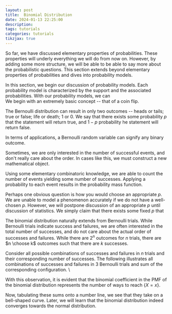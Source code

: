 ```yaml
---
layout: post
title:  Binomial Distribution
date: 2024-01-13 22:25:00
description: 
tags: tutorials
categories: tutorials
tikzjax: true
---
```


So far, we have discussed elementary properties of probabilities. These properties will underly everything we will do from now on. However, by adding some more structure, we will be able to be able to say more about the probabilistic questions. This section extends beyond elementary properties of probabilities and dives into probability models. 

In this section, we begin our discussion of probability models. Each probability model is characterized by the support and the associated probabilities. With our probability models, we can  
We begin with an extremely basic concept -- that of a coin flip. 

The Bernoulli distribution can result in only two outcomes -- heads or tails; true or false; life or death; 1 or 0. We say that there exists some probability $p$ that the statement will return true, and $1-p$ probability he statement will return false. 

In terms of applications, a Bernoulli random variable can signify any binary outcome. 

Sometimes, we are only interested in the number of successful events, and don't really care about the order. In cases like this, we must construct a new mathematical object. 

Using some elementary combinatoric knowledge, we are able to count the number of events yielding some number of successes. Applying a probability to each event results in the probability mass function. 

Perhaps one obvious question is how you would choose an appropriate $p$. We are unable to model a phenomenon accurately if we do not have a well-chosen $p$. However, we will postpone discussion of an appropriate $p$ until discussion of statistics. We simply claim that there exists some fixed $p$ that 

The binomial distribution naturally extends from Bernoulli trials. While Bernoulli trials indicate success and failures, we are often interested in the total number of successes, and do not care about the actual order of successes and failures. While there are $2^n$ outcomes for $n$ trials, there are $n \choose k$ outcomes such that there are $k$ successes. 

Consider all possible combinations of successes and failures in $n$ trials and their corresponding number of successes. The following illustrates all combinations of successes and failures in 3 Bernoulli trials and sum of the corresponding configuration. \\ 

<script type="text/tikz">
\begin{center}
\begin{tabular}{c c c c | c l}
    $X_1$ & $X_2$ & $X_3$ & $X_4$ & $\sum_i X_i$ \\ 
    \hline 
    0 & 0 & 0 & 0 & 0 & \}${4 \choose 0} = 1$ \\
    0 & 0 & 0 & 1 & 1 & \rdelim\}{4}{*}[${4 \choose 1} = 4$] \\
    0 & 0 & 1 & 0 & 1 & \\
    0 & 1 & 0 & 0 & 1 & \\
    1 & 0 & 0 & 0 & 1 & \\
    0 & 0 & 1 & 1 & 2 & \rdelim\}{6}{*}[${4 \choose 2} = 6$] \\
    0 & 1 & 0 & 1 & 2 & \\
    0 & 1 & 1 & 0 & 2 & \\
    1 & 0 & 0 & 1 & 2 & \\
    1 & 0 & 1 & 0 & 2 & \\
    1 & 1 & 0 & 0 & 2 & \\
    0 & 1 & 1 & 1 & 3 & \rdelim\}{4}{*}[${4 \choose 3} = 4$] \\
    1 & 0 & 1 & 1 & 3 & \\
    1 & 1 & 0 & 1 & 3 & \\
    1 & 1 & 1 & 0 & 3 & \\
    1 & 1 & 1 & 1 & 4 & \}${4 \choose 4} = 1$ \\
\end{tabular}
\end{center}
</script>

With this observation, it is evident that the binomial coefficient in the PMF of the binomial distribution represents the number of ways to reach $\{X=x\}$. 


Now, tabulating these sums onto a number line, we see that they take on a bell-shaped curve. Later, we will learn that the binomial distribution indeed converges towards the normal distribution.  


<script type="text/tikz">
\begin{tikzpicture}

	% Draw Axis 
	\draw[very thick, <->] (-1, 0) -- (7, 0);
	\foreach \i in {0, 1.5, ..., 6}{
		\draw[very thick] (\i, 0.1) -- (\i, -0.1);
	}
	\node[] at (0, -0.5) {0};
	\node[] at (1.5, -0.5) {1};
	\node[] at (3.0, -0.5) {2};
	\node[] at (4.5, -0.5) {3};
	\node[] at (6.0, -0.5) {4};
	
	% Draw Events
	\node[] at (0, 1) {\small $00000$};
	% ---------------------------------
	\node[] at (1.5, 1) {\small $0001$};
	\node[] at (1.5, 2) {\small $0010$};
	\node[] at (1.5, 3) {\small $0100$};
	\node[] at (1.5, 4) {\small $1000$};
	% ---------------------------------
	\node[] at (3, 1) {\small $0011$};
	\node[] at (3, 2) {\small $0110$};
	\node[] at (3, 3) {\small $0101$};
	\node[] at (3, 4) {\small $1001$};
	\node[] at (3, 5) {\small $1010$};
	\node[] at (3, 6) {\small $1100$};
	% ---------------------------------
	\node[] at (4.5, 1) {\small $0111$};
	\node[] at (4.5, 2) {\small $1011$};
	\node[] at (4.5, 3) {\small $1101$};
	\node[] at (4.5, 4) {\small $1110$};
	% ---------------------------------
	\node[] at (6, 1) {\small $1111$};
\end{tikzpicture}
</script>


















